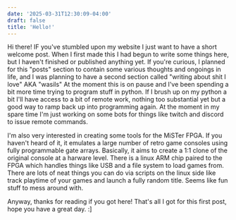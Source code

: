 ```yaml
---
date: '2025-03-31T12:30:09-04:00'
draft: false
title: 'Hello!'
---
```


Hi there! IF you've stumbled upon my website I just want to have a short welcome post.
When I first made this I had begun to write some things here, but I haven't finished or published anything yet.
If you're curious, I planned for this "posts" section to contain some various thoughts and ongoings in life, and I was planning to have a second section called "writing about shit I love" AKA "wasils"
At the moment this is on pause and I've been spending a bit more time trying to program stuff in python.
If I brush up on my python a bit I'll have access to a bit of remote work, nothing too substantial yet but a good way to ramp back up into programming again.
At the moment in my spare time I'm just working on some bots for things like twitch and discord to issue remote commands.

I'm also very interested in creating some tools for the MiSTer FPGA.
If you haven't heard of it, it emulates a large number of retro game consoles using fully programmable gate arrays.
Basically, it aims to create a 1:1 clone of the original console at a harware level.
There is a linux ARM chip paired to the FPGA which handles things like USB and a file system to load games from.
There are lots of neat things you can do via scripts on the linux side like track playtime of your games and launch a fully random title.
Seems like fun stuff to mess around with.

Anyway, thanks for reading if you got here! That's all I got for this first post, hope you have a great day. :]
